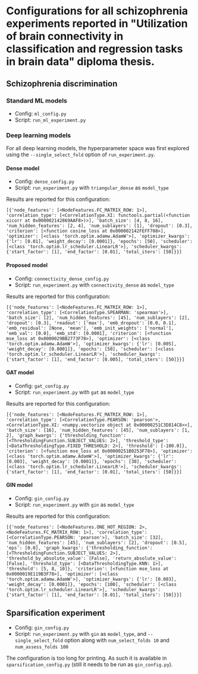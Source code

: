 # Configurations for all schizophrenia experiments reported in "Utilization of brain connectivity in classification and regression tasks in brain data" diploma thesis.

## Schizophrenia discrimination

### Standard ML models

- Config: `ml_config.py`
- Script: `run_ml_experiment.py`

### Deep learning models

For all deep learning models, the hyperparameter space was first explored using the `--single_select_fold` option of `run_experiment.py`.

#### Dense model

- Config: `dense_config.py`
- Script: `run_experiment.py` with `triangular_dense` as `model_type`

Results are reported for this configuration:

`[{'node_features': [<NodeFeatures.FC_MATRIX_ROW: 1>], 'correlation_type': [<CorrelationType.XI: functools.partial(<function xicorr at 0x000002142869AAF8>)>], 'batch_size': [4, 8, 16], 'num_hidden_features': [2, 4], 'num_sublayers': [1], 'dropout': [0.3], 'criterion': [<function cosine_loss at 0x000002142FEFF708>], 'optimizer': [<class 'torch.optim.adamw.AdamW'>], 'optimizer_kwargs': {'lr': [0.01], 'weight_decay': [0.0001]}, 'epochs': [50], 'scheduler': [<class 'torch.optim.lr_scheduler.LinearLR'>], 'scheduler_kwargs': {'start_factor': [1], 'end_factor': [0.01], 'total_iters': [50]}}]`

#### Proposed model

- Config: `connectivity_dense_config.py`
- Script: `run_experiment.py` with `connectivity_dense` as `model_type`

Results are reported for this configuration:

`[{'node_features': [<NodeFeatures.FC_MATRIX_ROW: 1>], 'correlation_type': [<CorrelationType.SPEARMAN: 'spearman'>], 'batch_size': [2], 'num_hidden_features': [45], 'num_sublayers': [2], 'dropout': [0.3], 'readout': ['max'], 'emb_dropout': [0.0, 0.1], 'emb_residual': [None, 'mean'], 'emb_init_weights': ['normal'], 'emb_val': [0.0], 'emb_std': [0.0001], 'criterion': [<function mse_loss at 0x0000029BB2773F78>], 'optimizer': [<class 'torch.optim.adamw.AdamW'>], 'optimizer_kwargs': {'lr': [0.005], 'weight_decay': [0.0001]}, 'epochs': [50], 'scheduler': [<class 'torch.optim.lr_scheduler.LinearLR'>], 'scheduler_kwargs': {'start_factor': [1], 'end_factor': [0.005], 'total_iters': [50]}}]`


#### GAT model

- Config: `gat_config.py`
- Script: `run_experiment.py` with `gat` as `model_type`

Results are reported for this configuration:

`[{'node_features': [<NodeFeatures.FC_MATRIX_ROW: 1>], 'correlation_type': [<CorrelationType.PEARSON: 'pearson'>, <CorrelationType.XI: <numpy.vectorize object at 0x00000251C3D814C8>>], 'batch_size': [16], 'num_hidden_features': [45], 'num_sublayers': [1, 2], 'graph_kwargs': {'thresholding_function': [<ThresholdingFunction.SUBJECT_VALUES: 2>], 'threshold_type': [<DataThresholdingType.FIXED_THRESHOLD: 2>], 'threshold': [-100.0]}, 'criterion': [<function mse_loss at 0x00000251B0253F78>], 'optimizer': [<class 'torch.optim.adamw.AdamW'>], 'optimizer_kwargs': {'lr': [0.003], 'weight_decay': [0.0001]}, 'epochs': [30], 'scheduler': [<class 'torch.optim.lr_scheduler.LinearLR'>], 'scheduler_kwargs': {'start_factor': [1], 'end_factor': [0.01], 'total_iters': [50]}}]`


#### GIN model

- Config: `gin_config.py`
- Script: `run_experiment.py` with `gin` as `model_type`

Results are reported for this configuration:

`[{'node_features': [<NodeFeatures.ONE_HOT_REGION: 2>, <NodeFeatures.FC_MATRIX_ROW: 1>], 'correlation_type': [<CorrelationType.PEARSON: 'pearson'>], 'batch_size': [32], 'num_hidden_features': [45], 'num_sublayers': [2], 'dropout': [0.5], 'eps': [0.0], 'graph_kwargs': {'thresholding_function': [<ThresholdingFunction.SUBJECT_VALUES: 2>], 'threshold_by_absolute_value': [False], 'return_absolute_value': [False], 'threshold_type': [<DataThresholdingType.KNN: 1>], 'threshold': [5, 8, 10]}, 'criterion': [<function mse_loss at 0x0000019E119B3F78>], 'optimizer': [<class 'torch.optim.adamw.AdamW'>], 'optimizer_kwargs': {'lr': [0.003], 'weight_decay': [0.0001]}, 'epochs': [100], 'scheduler': [<class 'torch.optim.lr_scheduler.LinearLR'>], 'scheduler_kwargs': {'start_factor': [1], 'end_factor': [0.01], 'total_iters': [50]}}]`

## Sparsification experiment

- Config: `gin_config.py`
- Script: `run_experiment.py` with `gin` as `model_type`, and `--single_select_fold` option along with `num_select_folds 10` and `num_assess_folds 100`

The configuration is too long for printing. As such it is available in `sparsification_config.py` (still it needs to be run as `gin_config.py`).
